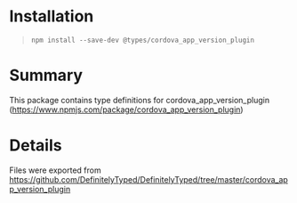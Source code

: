 # Installation

> `npm install --save-dev @types/cordova_app_version_plugin`

# Summary

This package contains type definitions for cordova_app_version_plugin (https://www.npmjs.com/package/cordova_app_version_plugin)

# Details

Files were exported from https://github.com/DefinitelyTyped/DefinitelyTyped/tree/master/cordova_app_version_plugin
